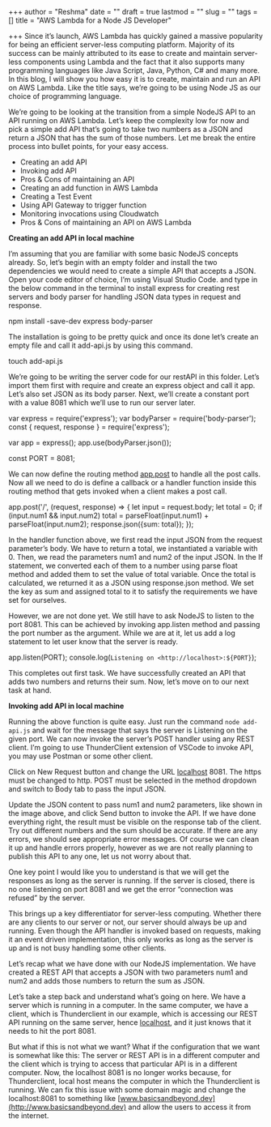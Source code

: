 +++
author = "Reshma"
date = ""
draft = true
lastmod = ""
slug = ""
tags = []
title = "AWS Lambda for a Node JS Developer"

+++
Since it’s launch, AWS Lambda has quickly gained a massive popularity for being an efficient server-less computing platform. Majority of its success can be mainly attributed to its ease to create and maintain server-less components using Lambda and the fact that it also supports many programming languages like Java Script, Java, Python, C# and many more. In this blog, I will show you how easy it is to create, maintain and run an API on AWS Lambda. Like the title says, we’re going to be using Node JS as our choice of programming language.

We’re going to be looking at the transition from a simple NodeJS API to an API running on AWS Lambda. Let’s keep the complexity low for now and pick a simple add API that’s going to take two numbers as a JSON and return a JSON that has the sum of those numbers. Let me break the entire process into bullet points, for your easy access.

* Creating an add API
* Invoking add API
* Pros & Cons of maintaining an API
* Creating an add function in AWS Lambda
* Creating a Test Event
* Using API Gateway to trigger function
* Monitoring invocations using Cloudwatch
* Pros & Cons of maintaining an API on AWS Lambda

**Creating an add API in local machine**

I’m assuming that you are familiar with some basic NodeJS concepts already. So, let’s begin with an empty folder and install the two dependencies we would need to create a simple API that accepts a JSON. Open your code editor of choice, I’m using Visual Studio Code. and type in the below command in the terminal to install express for creating rest servers and body parser for handling JSON data types in request and response.

npm install -save-dev express body-parser

The installation is going to be pretty quick and once its done let’s create an empty file and call it add-api.js by using this command.

touch add-api.js

We’re going to be writing the server code for our restAPI in this folder. Let’s import them first with require and create an express object and call it app. Let’s also set JSON as its body parser. Next, we’ll create a constant port with a value 8081 which we’ll use to run our server later.

var express = require('express'); var bodyParser = require('body-parser'); const { request, response } = require('express');

var app = express(); app.use(bodyParser.json());

const PORT = 8081;

We can now define the routing method [app.post](http://app.post) to handle all the post calls. Now all we need to do is define a callback or a handler function inside this routing method that gets invoked when a client makes a post call.

app.post('/', (request, response) => { let input = request.body; let total = 0; if (input.num1 && input.num2) total = parseFloat(input.num1) + parseFloat(input.num2); response.json({sum: total}); });

In the handler function above, we first read the input JSON from the request parameter’s body. We have to return a total, we instantiated a variable with 0. Then, we read the parameters num1 and num2 of the input JSON. In the If statement, we converted each of them to a number using parse float method and added them to set the value of total variable. Once the total is calculated, we returned it as a JSON using response.json method. We set the key as sum and assigned total to it to satisfy the requirements we have set for ourselves.

However, we are not done yet. We still have to ask NodeJS to listen to the port 8081. This can be achieved by invoking app.listen method and passing the port number as the argument. While we are at it, let us add a log statement to let user know that the server is ready.

app.listen(PORT); console.log(`Listening on <http://localhost>:${PORT}`);

This completes out first task. We have successfully created an API that adds two numbers and returns their sum. Now, let’s move on to our next task at hand.

**Invoking add API in local machine**

Running the above function is quite easy. Just run the command `node add-api.js` and wait for the message that says the server is Listening on the given port. We can now invoke the server’s POST handler using any REST client. I’m going to use ThunderClient extension of VSCode to invoke API, you may use Postman or some other client.

Click on New Request button and change the URL [localhost](http://localhost) 8081. The https must be changed to http. POST must be selected in the method dropdown and switch to Body tab to pass the input JSON.

Update the JSON content to pass num1 and num2 parameters, like shown in the image above, and click Send button to invoke the API. If we have done everything right, the result must be visible on the response tab of the client. Try out different numbers and the sum should be accurate. If there are any errors, we should see appropriate error messages. Of course we can clean it up and handle errors properly, however as we are not really planning to publish this API to any one, let us not worry about that.

One key point I would like you to understand is that we will get the responses as long as the server is running. If the server is closed, there is no one listening on port 8081 and we get the error “connection was refused” by the server.

This brings up a key differentiator for server-less computing. Whether there are any clients to our server or not, our server should always be up and running. Even though the API handler is invoked based on requests, making it an event driven implementation, this only works as long as the server is up and is not busy handling some other clients.

Let’s recap what we have done with our NodeJS implementation. We have created a REST API that accepts a JSON with two parameters num1 and num2 and adds those numbers to return the sum as JSON.

Let’s take a step back and understand what’s going on here. We have a server which is running in a computer. In the same computer, we have a client, which is Thunderclient in our example, which is accessing our REST API running on the same server, hence [localhost](http://localhost), and it just knows that it needs to hit the port 8081.

But what if this is not what we want? What if the configuration that we want is somewhat like this: The server or REST API is in a different computer and the client which is trying to access that particular API is in a different computer. Now, the localhost 8081 is no longer works because, for Thunderclient, local host means the computer in which the Thunderclient is running. We can fix this issue with some domain magic and change the localhost:8081 to something like [www.basicsandbeyond.dev](http://www.basicsandbeyond.dev) and allow the users to access it from the internet.